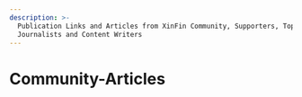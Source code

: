 ```yaml
---
description: >-
  Publication Links and Articles from XinFin Community, Supporters, Top Media
  Journalists and Content Writers
---
```


# Community-Articles

